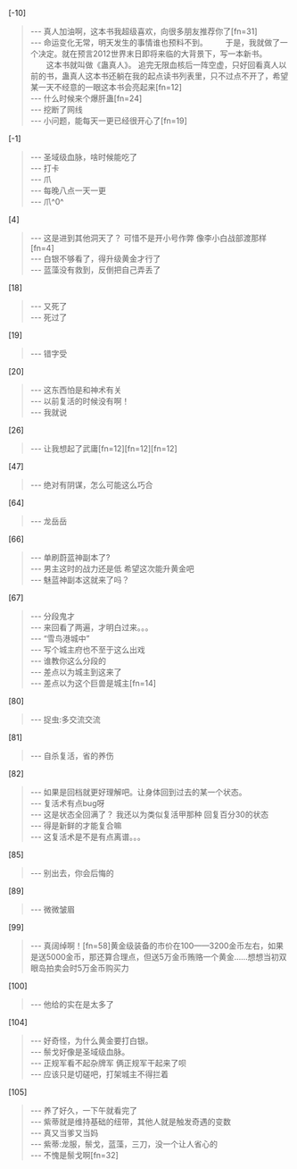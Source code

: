 
[-10] 
>--- 真人加油啊，这本书我超级喜欢，向很多朋友推荐你了[fn=31]<br>
>--- 命运变化无常，明天发生的事情谁也预料不到。
　　于是，我就做了一个决定。就在预言2012世界末日即将来临的大背景下，写一本新书。
　　这本书就叫做《蛊真人》。
追完无限血核后一阵空虚，只好回看真人以前的书，蛊真人这本书还躺在我的起点读书列表里，只不过点不开了，希望某一天不经意的一眼这本书会亮起来[fn=12]<br>
>--- 什么时候来个爆肝蛊[fn=24]<br>
>--- 挖断了网线<br>
>--- 小问题，能每天一更已经很开心了[fn=19]<br>

[-1] 
>--- 圣域级血脉，啥时候能吃了<br>
>--- 打卡<br>
>--- 爪<br>
>--- 每晚八点一天一更<br>
>--- 爪^0^<br>

[4] 
>--- 这是进到其他洞天了？
可惜不是开小号作弊
像李小白战部渡那样[fn=4]<br>
>--- 白银不够看了，得升级黄金才行了<br>
>--- 蓝藻没有救到，反倒把自己弄丢了<br>

[18] 
>--- 又死了<br>
>--- 死过了<br>

[19] 
>--- 错字受<br>

[20] 
>--- 这东西怕是和神术有关<br>
>--- 以前复活的时候没有啊！<br>
>--- 我就说<br>

[26] 
>--- 让我想起了武庸[fn=12][fn=12][fn=12]<br>

[47] 
>--- 绝对有阴谋，怎么可能这么巧合<br>

[64] 
>--- 龙岳岳<br>

[66] 
>--- 单刷蔚蓝神副本了?<br>
>--- 男主这时的战力还是低
希望这次能升黄金吧<br>
>--- 魅蓝神副本这就来了吗？<br>

[67] 
>--- 分段鬼才<br>
>--- 来回看了两遍，才明白过来。。。<br>
>--- “雪鸟港城中”<br>
>--- 写个城主府也不至于这么出戏<br>
>--- 谁教你这么分段的<br>
>--- 差点以为城主到这来了<br>
>--- 差点以为这个巨兽是城主[fn=14]<br>

[80] 
>--- 捉虫:多交流交流<br>

[81] 
>--- 自杀复活，省的养伤<br>

[82] 
>--- 如果是回档就更好理解吧。让身体回到过去的某一个状态。<br>
>--- 复活术有点bug呀<br>
>--- 这是状态全回满了？
我还以为类似复活甲那种    回复百分30的状态<br>
>--- 得是新鲜的才能复合嘛<br>
>--- 这复活术是不是有点离谱。。。<br>

[85] 
>--- 别出去，你会后悔的<br>

[89] 
>--- 微微皱眉<br>

[99] 
>--- 真阔绰啊！[fn=58]黄金级装备的市价在100——3200金币左右，如果是送5000金币，那还算合理点，但送5万金币贿赂一个黄金……想想当初双眼岛拍卖会时5万金币购买力<br>

[100] 
>--- 他给的实在是太多了<br>

[104] 
>--- 好奇怪，为什么黄金要打白银。<br>
>--- 鬃戈好像是圣域级血脉。<br>
>--- 正规军看不起杂牌军 俩正规军干起来了呗<br>
>--- 应该只是切磋吧，打架城主不得拦着<br>

[105] 
>--- 养了好久，一下午就看完了<br>
>--- 紫蒂就是维持基础的纽带，其他人就是触发奇遇的变数<br>
>--- 真又当爹又当妈<br>
>--- 紫蒂:龙服，鬃戈，蓝藻，三刀，没一个让人省心的<br>
>--- 不愧是鬃戈啊[fn=32]<br>
